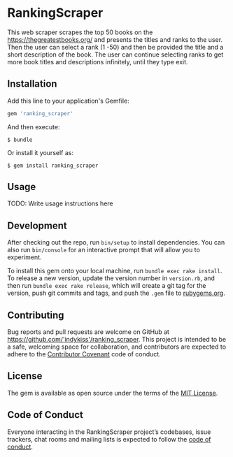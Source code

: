 
# RankingScraper

This web scraper scrapes the top 50 books on the https://thegreatestbooks.org/ and presents the titles and ranks to the user. Then the user can select a rank (1 -50) and then be provided the title and a short description of the book. 
The user can continue selecting ranks to get more book titles and descriptions infinitely, until they type exit. 

## Installation

Add this line to your application's Gemfile:

```ruby
gem 'ranking_scraper'
```

And then execute:

    $ bundle

Or install it yourself as:

    $ gem install ranking_scraper

## Usage

TODO: Write usage instructions here

## Development

After checking out the repo, run `bin/setup` to install dependencies. You can also run `bin/console` for an interactive prompt that will allow you to experiment.

To install this gem onto your local machine, run `bundle exec rake install`. To release a new version, update the version number in `version.rb`, and then run `bundle exec rake release`, which will create a git tag for the version, push git commits and tags, and push the `.gem` file to [rubygems.org](https://rubygems.org).

## Contributing

Bug reports and pull requests are welcome on GitHub at https://github.com/'indykiss'/ranking_scraper. This project is intended to be a safe, welcoming space for collaboration, and contributors are expected to adhere to the [Contributor Covenant](http://contributor-covenant.org) code of conduct.

## License

The gem is available as open source under the terms of the [MIT License](https://opensource.org/licenses/MIT).

## Code of Conduct

Everyone interacting in the RankingScraper project’s codebases, issue trackers, chat rooms and mailing lists is expected to follow the [code of conduct](https://github.com/'indykiss'/ranking_scraper/blob/master/CODE_OF_CONDUCT.md).
